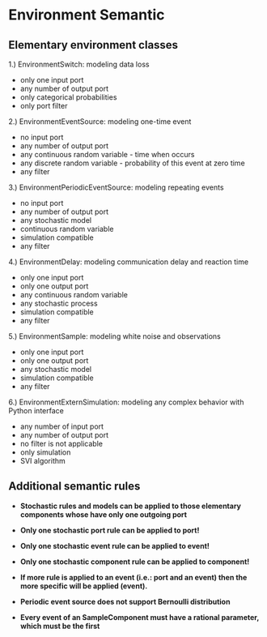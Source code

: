 # Environment Semantic


## Elementary environment classes

1.) EnvironmentSwitch: modeling data loss

  * only one input port
  * any number of output port
  * only categorical probabilities
  * only port filter
  

2.) EnvironmentEventSource: modeling one-time event

  * no input port
  * any number of output port
  * any continuous random variable - time when occurs
  * any discrete random variable - probability of this event at zero time
  * any filter

3.) EnvironmentPeriodicEventSource: modeling repeating events 

  * no input port
  * any number of output port
  * any stochastic model
  * continuous random variable
  * simulation compatible 
  * any filter

4.) EnvironmentDelay: modeling communication delay and reaction time

  * only one input port
  * only one output port
  * any continuous random variable
  * any stochastic process
  * simulation compatible
  * any filter

5.) EnvironmentSample: modeling white noise and observations 

  * only one input port
  * only one output port
  * any stochastic model
  * simulation compatible
  * any filter

6.) EnvironmentExternSimulation: modeling any complex behavior with Python interface 

  * any number of input port
  * any number of output port
  * no filter is not applicable
  * only simulation
  * SVI algorithm 


## Additional semantic rules
  
  * **Stochastic rules and models can be applied to those elementary components whose have only one outgoing port**

  * **Only one stochastic port rule can be applied to port!**
  * **Only one stochastic event rule can be applied to event!**
  * **Only one stochastic component rule can be applied to component!**

  * **If more rule is applied to an event (i.e.: port and an event) then the more specific will be applied (event).**
  * **Periodic event source does not support Bernoulli distribution**
  * **Every event of an SampleComponent must have a rational parameter, which must be the first**
  
